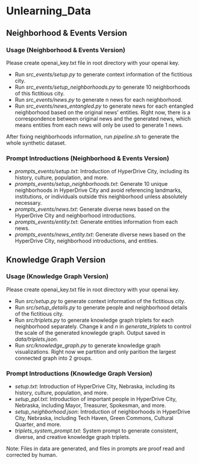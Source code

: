 # Unlearning_Data


## Neighborhood & Events Version
### Usage (Neighborhood & Events Version)
Please create openai_key.txt file in root directory with your openai key.

- Run *src_events/setup.py* to generate context information of the fictitious city.
- Run *src_events/setup_neighborhoods.py* to generate 10 neighborhoods of this fictitious city.
- Run *src_events/news.py* to generate n news for each neighborhood.
- Run *src_events/news_entangled.py* to generate news for each entangled neighborhood based on the original news' entities. Right now, there is a correspondence between original news and the generated news, which means entities from each news will only be used to generate 1 news.

After fixing neighborhoods information, run *pipeline.sh* to generate the whole synthetic dataset.

### Prompt Introductions (Neighborhood & Events Version)
- *prompts_events/setup.txt*: Introduction of HyperDrive City, including its history, culture, population, and more.
- *prompts_events/setup_neighborhoods.txt*: Generate 10 unique neighborhoods in HyperDrive City and avoid referencing landmarks, institutions, or individuals outside this neighborhood unless absolutely necessary.
- *prompts_events/news.txt*: Generate diverse news based on the HyperDrive City and neighborhood introductions.
- *prompts_events/entity.txt*: Generate entities information from each news.
- *prompts_events/news_entity.txt*: Generate diverse news based on the HyperDrive City, neighborhood introductions, and entities.

## Knowledge Graph Version
### Usage (Knowledge Graph Version)
Please create openai_key.txt file in root directory with your openai key.

- Run *src/setup.py* to generate context information of the fictitious city.
- Run *src/setup_details.py* to generate people and neighborhood details of the fictitious city.
- Run *src/triplets.py* to generate knowledge graph triplets for each neighborhood separately. Change *k* and *n* in *generate_triplets* to control the scale of the generated knowlegde graph. Output saved in *data/triplets.json*.
- Run *src/knowledge_graph.py* to generate knowledge graph visualizations. Right now we partition and only parition the largest connected graph into 2 groups.

### Prompt Introductions (Knowledge Graph Version)
- *setup.txt*: Introduction of HyperDrive City, Nebraska, including its history, culture, population, and more.
- *setup_ppl.txt*: Introduction of important people in HyperDrive City, Nebraska, including Mayor, Treasurer, Spokesman, and more.
- *setup_neighborhood.json*: Introduction of neighborhoods in HyperDrive City, Nebraska, including Tech Haven, Green Commons, Cultural Quarter, and more.
- *triplets_system_prompt.txt*: System prompt to generate consistent, diverse, and creative knowledge graph triplets.

Note: Files in data are generated, and files in prompts are proof read and corrected by human.
